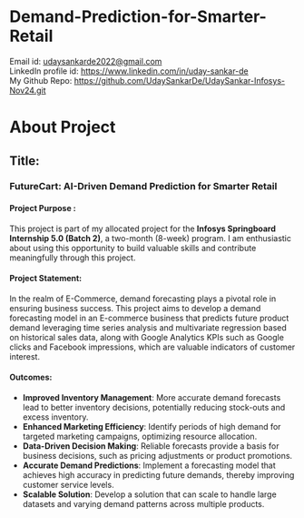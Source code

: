 # Demand-Prediction-for-Smarter-Retail

Email id: udaysankarde2022@gmail.com<br>
LinkedIn profile id: https://www.linkedin.com/in/uday-sankar-de<br>
My Github Repo: https://github.com/UdaySankarDe/UdaySankar-Infosys-Nov24.git


# About Project

## Title:
### FutureCart: AI-Driven Demand Prediction for Smarter Retail

#### Project Purpose :
This project is part of my allocated project for the **Infosys Springboard Internship 5.0 (Batch 2)**, a two-month (8-week) program. I am enthusiastic about using this opportunity to build valuable skills and contribute meaningfully through this project.

#### Project Statement:
In the realm of E-Commerce, demand forecasting plays a pivotal role in ensuring business success. This project aims to develop a demand forecasting model in an E-commerce business that predicts future product demand leveraging time series analysis and multivariate regression based on historical sales data, along with Google Analytics KPIs such as Google clicks and Facebook impressions, which are valuable indicators of customer interest.

#### Outcomes:
- **Improved Inventory Management**: More accurate demand forecasts lead to better inventory decisions, potentially reducing stock-outs and excess inventory.  
- **Enhanced Marketing Efficiency**: Identify periods of high demand for targeted marketing campaigns, optimizing resource allocation.  
- **Data-Driven Decision Making**: Reliable forecasts provide a basis for business decisions, such as pricing adjustments or product promotions.  
- **Accurate Demand Predictions**: Implement a forecasting model that achieves high accuracy in predicting future demands, thereby improving customer service levels.  
- **Scalable Solution**: Develop a solution that can scale to handle large datasets and varying demand patterns across multiple products.

